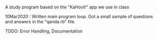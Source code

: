 A study program based on the "KaHoot!" app we use in class

10Mar2020 : Written main program loop. Got a small sample of questions and answers in the "qanda.rb" file.

TODO: Error Handling, Documentation